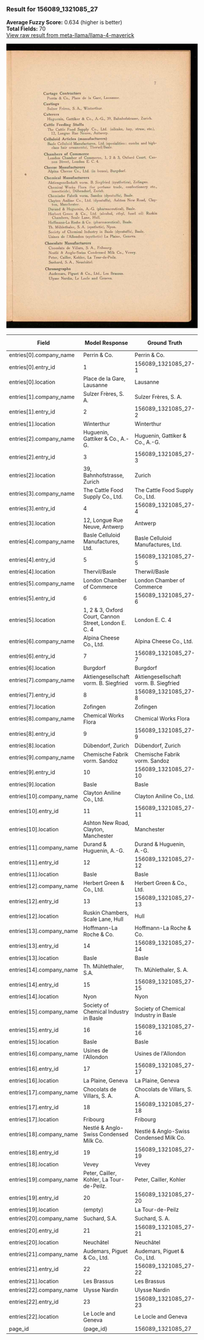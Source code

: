 ### Result for 156089_1321085_27
**Average Fuzzy Score:** 0.634 (higher is better)<br>
**Total Fields:** 70<br>
[View raw result from meta-llama/llama-4-maverick](https://github.com/RISE-UNIBAS/humanities_data_benchmark/blob/main/results/2025-10-28/T0396/request_T0396_156089_1321085_27.json)

<img src="https://github.com/RISE-UNIBAS/humanities_data_benchmark/blob/main/benchmarks/company_lists/images/156089_1321085_27.jpg?raw=true" alt="156089_1321085_27" width="600px">

| Field | Model Response | Ground Truth | Fuzzy Score | Match |
|-------|----------------|--------------|-------------|-------|
| entries[0].company_name | Perrin & Co. | Perrin & Co. | 1.000 | ✅ |
| entries[0].entry_id | 1 | 156089_1321085_27-1 | 0.100 | ❌ |
| entries[0].location | Place de la Gare, Lausanne | Lausanne | 0.471 | ❌ |
| entries[1].company_name | Sulzer Frères, S. A. | Sulzer Frères, S. A. | 1.000 | ✅ |
| entries[1].entry_id | 2 | 156089_1321085_27-2 | 0.100 | ❌ |
| entries[1].location | Winterthur | Winterthur | 1.000 | ✅ |
| entries[2].company_name | Huguenin, Gattiker & Co., A.-G. | Huguenin, Gattiker & Co., A.-G. | 1.000 | ✅ |
| entries[2].entry_id | 3 | 156089_1321085_27-3 | 0.100 | ❌ |
| entries[2].location | 39, Bahnhofstrasse, Zurich | Zurich | 0.375 | ❌ |
| entries[3].company_name | The Cattle Food Supply Co., Ltd. | The Cattle Food Supply Co., Ltd. | 1.000 | ✅ |
| entries[3].entry_id | 4 | 156089_1321085_27-4 | 0.100 | ❌ |
| entries[3].location | 12, Longue Rue Neuve, Antwerp | Antwerp | 0.389 | ❌ |
| entries[4].company_name | Basle Celluloid Manufactures, Ltd. | Basle Celluloid Manufactures, Ltd. | 1.000 | ✅ |
| entries[4].entry_id | 5 | 156089_1321085_27-5 | 0.100 | ❌ |
| entries[4].location | Thervil/Basle | Therwil/Basle | 0.923 | ✅ |
| entries[5].company_name | London Chamber of Commerce | London Chamber of Commerce | 1.000 | ✅ |
| entries[5].entry_id | 6 | 156089_1321085_27-6 | 0.100 | ❌ |
| entries[5].location | 1, 2 & 3, Oxford Court, Cannon Street, London E. C. 4 | London E. C. 4 | 0.418 | ❌ |
| entries[6].company_name | Alpina Cheese Co., Ltd. | Alpina Cheese Co., Ltd. | 1.000 | ✅ |
| entries[6].entry_id | 7 | 156089_1321085_27-7 | 0.100 | ❌ |
| entries[6].location | Burgdorf | Burgdorf | 1.000 | ✅ |
| entries[7].company_name | Aktiengesellschaft vorm. B. Siegfried | Aktiengesellschaft vorm. B. Siegfried | 1.000 | ✅ |
| entries[7].entry_id | 8 | 156089_1321085_27-8 | 0.100 | ❌ |
| entries[7].location | Zofingen | Zofingen | 1.000 | ✅ |
| entries[8].company_name | Chemical Works Flora | Chemical Works Flora | 1.000 | ✅ |
| entries[8].entry_id | 9 | 156089_1321085_27-9 | 0.100 | ❌ |
| entries[8].location | Dübendorf, Zurich | Dübendorf, Zurich | 1.000 | ✅ |
| entries[9].company_name | Chemische Fabrik vorm. Sandoz | Chemische Fabrik vorm. Sandoz | 1.000 | ✅ |
| entries[9].entry_id | 10 | 156089_1321085_27-10 | 0.182 | ❌ |
| entries[9].location | Basle | Basle | 1.000 | ✅ |
| entries[10].company_name | Clayton Aniline Co., Ltd. | Clayton Aniline Co., Ltd. | 1.000 | ✅ |
| entries[10].entry_id | 11 | 156089_1321085_27-11 | 0.182 | ❌ |
| entries[10].location | Ashton New Road, Clayton, Manchester | Manchester | 0.435 | ❌ |
| entries[11].company_name | Durand & Huguenin, A.-G. | Durand & Huguenin, A.-G. | 1.000 | ✅ |
| entries[11].entry_id | 12 | 156089_1321085_27-12 | 0.182 | ❌ |
| entries[11].location | Basle | Basle | 1.000 | ✅ |
| entries[12].company_name | Herbert Green & Co., Ltd. | Herbert Green & Co., Ltd. | 1.000 | ✅ |
| entries[12].entry_id | 13 | 156089_1321085_27-13 | 0.182 | ❌ |
| entries[12].location | Ruskin Chambers, Scale Lane, Hull | Hull | 0.216 | ❌ |
| entries[13].company_name | Hoffmann-La Roche & Co. | Hoffmann-La Roche & Co. | 1.000 | ✅ |
| entries[13].entry_id | 14 | 156089_1321085_27-14 | 0.182 | ❌ |
| entries[13].location | Basle | Basle | 1.000 | ✅ |
| entries[14].company_name | Th. Mühlethaler, S.A. | Th. Mühlethaler, S. A. | 0.977 | ✅ |
| entries[14].entry_id | 15 | 156089_1321085_27-15 | 0.182 | ❌ |
| entries[14].location | Nyon | Nyon | 1.000 | ✅ |
| entries[15].company_name | Society of Chemical Industry in Basle | Society of Chemical Industry in Basle | 1.000 | ✅ |
| entries[15].entry_id | 16 | 156089_1321085_27-16 | 0.182 | ❌ |
| entries[15].location | Basle | Basle | 1.000 | ✅ |
| entries[16].company_name | Usines de l'Allondon | Usines de l'Allondon | 1.000 | ✅ |
| entries[16].entry_id | 17 | 156089_1321085_27-17 | 0.182 | ❌ |
| entries[16].location | La Plaine, Geneva | La Plaine, Geneva | 1.000 | ✅ |
| entries[17].company_name | Chocolats de Villars, S. A. | Chocolats de Villars, S. A. | 1.000 | ✅ |
| entries[17].entry_id | 18 | 156089_1321085_27-18 | 0.182 | ❌ |
| entries[17].location | Fribourg | Fribourg | 1.000 | ✅ |
| entries[18].company_name | Nestlé & Anglo-Swiss Condensed Milk Co. | Nestlé & Anglo-Swiss Condensed Milk Co. | 1.000 | ✅ |
| entries[18].entry_id | 19 | 156089_1321085_27-19 | 0.182 | ❌ |
| entries[18].location | Vevey | Vevey | 1.000 | ✅ |
| entries[19].company_name | Peter, Cailler, Kohler, La Tour-de-Peilz. | Peter, Cailler, Kohler | 0.698 | ❌ |
| entries[19].entry_id | 20 | 156089_1321085_27-20 | 0.182 | ❌ |
| entries[19].location | (empty) | La Tour-de-Peilz | 0.000 | ❌ |
| entries[20].company_name | Suchard, S.A. | Suchard, S. A. | 0.963 | ✅ |
| entries[20].entry_id | 21 | 156089_1321085_27-21 | 0.182 | ❌ |
| entries[20].location | Neuchâtel | Neuchâtel | 1.000 | ✅ |
| entries[21].company_name | Audemars, Piguet & Co., Ltd. | Audemars, Piguet & Co., Ltd. | 1.000 | ✅ |
| entries[21].entry_id | 22 | 156089_1321085_27-22 | 0.182 | ❌ |
| entries[21].location | Les Brassus | Les Brassus | 1.000 | ✅ |
| entries[22].company_name | Ulysse Nardin | Ulysse Nardin | 1.000 | ✅ |
| entries[22].entry_id | 23 | 156089_1321085_27-23 | 0.182 | ❌ |
| entries[22].location | Le Locle and Geneva | Le Locle and Geneva | 1.000 | ✅ |
| page_id | {page_id} | 156089_1321085_27 | 0.077 | ❌ |
